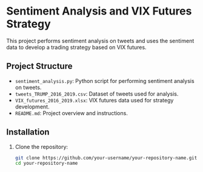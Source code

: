 # Sentiment Analysis and VIX Futures Strategy

This project performs sentiment analysis on tweets and uses the sentiment data to develop a trading strategy based on VIX futures.

## Project Structure

- `sentiment_analysis.py`: Python script for performing sentiment analysis on tweets.
- `tweets_TRUMP_2016_2019.csv`: Dataset of tweets used for analysis.
- `VIX_futures_2016_2019.xlsx`: VIX futures data used for strategy development.
- `README.md`: Project overview and instructions.

## Installation

1. Clone the repository:
   ```bash
   git clone https://github.com/your-username/your-repository-name.git
   cd your-repository-name